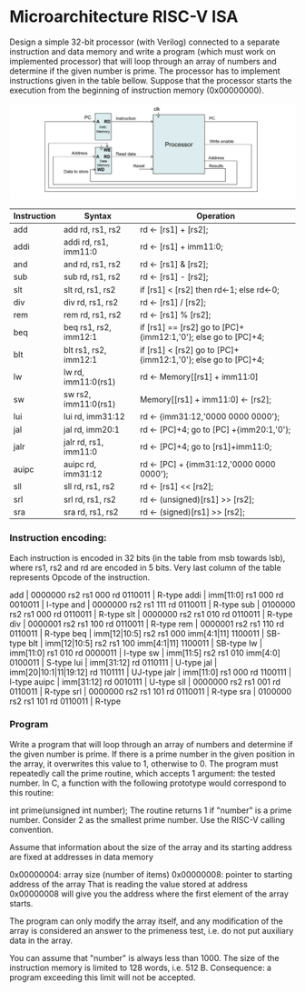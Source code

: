 # Microarchitecture RISC-V ISA

Design a simple 32-bit processor (with Verilog) connected to a separate instruction and data memory and write a program (which must work on implemented processor) that will loop through an array of numbers and determine if the given number is prime. The processor has to implement instructions given in the table bellow. Suppose that the processor starts the execution from the beginning of instruction memory (0x00000000).

![](images/cpu.png)

| Instruction | Syntax | Operation |
|---|---|---|
| add | add rd, rs1, rs2 | rd ← [rs1] + [rs2]; |
| addi | addi rd, rs1, imm11:0 | rd ← [rs1] + imm11:0; |
| and | and rd, rs1, rs2 | rd ← [rs1] & [rs2]; |
| sub | sub rd, rs1, rs2 | rd ← [rs1] - [rs2]; |
| slt | slt rd, rs1, rs2 | if [rs1] < [rs2] then rd←1; else rd←0; |
| div | div rd, rs1, rs2 | rd ← [rs1] / [rs2]; |
| rem | rem rd, rs1, rs2 | rd ← [rs1] % [rs2]; |
| beq | beq rs1, rs2, imm12:1 | if [rs1] == [rs2] go to [PC]+{imm12:1,'0'}; else go to [PC]+4; |
| blt | blt rs1, rs2, imm12:1 | if [rs1] < [rs2] go to [PC]+{imm12:1,'0'}; else go to [PC]+4; |
| lw | lw rd, imm11:0(rs1) | rd ← Memory[[rs1] + imm11:0] |
| sw | sw rs2, imm11:0(rs1) | Memory[[rs1] + imm11:0] ← [rs2]; |
| lui | lui rd, imm31:12 | rd ← {imm31:12,'0000 0000 0000'}; |
| jal | jal rd, imm20:1 | rd ← [PC]+4; go to [PC] +{imm20:1,'0'}; |
| jalr | jalr rd, rs1, imm11:0 | rd ← [PC]+4; go to [rs1]+imm11:0; |
| auipc | auipc rd, imm31:12 | rd ← [PC] + {imm31:12,'0000 0000 0000'}; |
| sll | sll rd, rs1, rs2 | rd ← [rs1] << [rs2]; |
| srl | srl rd, rs1, rs2 | rd ← (unsigned)[rs1] >> [rs2]; |
| sra | sra rd, rs1, rs2 | rd ← (signed)[rs1] >> [rs2]; |

### Instruction encoding:

Each instruction is encoded in 32 bits (in the table from msb towards lsb), where rs1, rs2 and rd are encoded in 5 bits. Very last column of the table represents Opcode of the instruction.


add | 0000000 rs2 rs1 000 rd 0110011 | R-type
addi | imm[11:0] rs1 000 rd 0010011 | I-type
and | 0000000 rs2 rs1 111 rd 0110011 | R-type
sub | 0100000 rs2 rs1 000 rd 0110011 | R-type
slt | 0000000 rs2 rs1 010 rd 0110011 | R-type
div | 0000001 rs2 rs1 100 rd 0110011 | R-type
rem | 0000001 rs2 rs1 110 rd 0110011 | R-type
beq | imm[12|10:5] rs2 rs1 000 imm[4:1|11] 1100011 | SB-type
blt | imm[12|10:5] rs2 rs1 100 imm[4:1|11] 1100011 | SB-type
lw | imm[11:0] rs1 010 rd 0000011 | I-type
sw | imm[11:5] rs2 rs1 010 imm[4:0] 0100011 | S-type
lui | imm[31:12] rd 0110111 | U-type
jal | imm[20|10:1|11|19:12] rd 1101111 | UJ-type
jalr | imm[11:0] rs1 000 rd 1100111 | I-type
auipc | imm[31:12] rd 0010111 | U-type
sll | 0000000 rs2 rs1 001 rd 0110011 | R-type
srl | 0000000 rs2 rs1 101 rd 0110011 | R-type
sra | 0100000 rs2 rs1 101 rd 0110011 | R-type

### Program

Write a program that will loop through an array of numbers and determine if the given number is prime. If there is a prime number in the given position in the array, it overwrites this value to 1, otherwise to 0. The program must repeatedly call the prime routine, which accepts 1 argument: the tested number. In C, a function with the following prototype would correspond to this routine:

int prime(unsigned int number);
The routine returns 1 if "number" is a prime number. Consider 2 as the smallest prime number. Use the RISC-V calling convention.

Assume that information about the size of the array and its starting address are fixed at addresses in data memory

0x00000004: array size (number of items)
0x00000008: pointer to starting address of the array
That is reading the value stored at address 0x00000008 will give you the address where the first element of the array starts.

The program can only modify the array itself, and any modification of the array is considered an answer to the primeness test, i.e. do not put auxiliary data in the array.

You can assume that "number" is always less than 1000. The size of the instruction memory is limited to 128 words, i.e. 512 B. Consequence: a program exceeding this limit will not be accepted.
